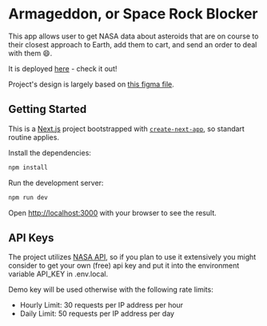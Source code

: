 # Armageddon, or Space Rock Blocker

This app allows user to get NASA data about asteroids that are on course to their closest approach to Earth, add them to cart, and send an order to deal with them 😄.

It is deployed [here](https://space-rock-block.vercel.app/) - check it out!

Project's design is largely based on [this figma file](https://www.figma.com/file/N9aUcWK3o189lZcwQyzU79/Armaggedon-V3).

## Getting Started

This is a [Next.js](https://nextjs.org/) project bootstrapped with [`create-next-app`](https://github.com/vercel/next.js/tree/canary/packages/create-next-app), so standart routine applies.

Install the dependencies:

```bash
npm install
```

Run the development server:

```bash
npm run dev
```

Open [http://localhost:3000](http://localhost:3000) with your browser to see the result.

## API Keys

The project utilizes [NASA API](https://api.nasa.gov), so if you plan to use it extensively you might consider to get your own (free) api key and put it into the environment variable API_KEY in .env.local.

Demo key will be used otherwise with the following rate limits:

- Hourly Limit: 30 requests per IP address per hour
- Daily Limit: 50 requests per IP address per day
